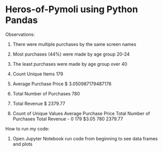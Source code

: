 # Heros-of-Pymoli using Python Pandas

Observations:
1. There were multiple purchases by the same screen names
2. Most purchases (44%) were made by age group 20-24
3. The least purchases were made by age group over 40 
4. Count Unique Items 179
5. Average Purchase Price $ 3.050987179487176
6. Total Number of Purchases 780
7. Total Revenue $ 2379.77

7. Count of Unique Values	Average Purchase Price	Total Number of Purchases	Total Revenue -  0	179	$3.05	780	2379.77


How to run my code: 
1. Open Jupyter Notebook run code from beginning to see data frames and plots


